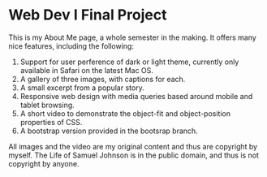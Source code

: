 # Web Dev I Final Project

This is my About Me page, a whole semester in the making. It offers many nice features, including the following:
1. Support for user perference of dark or light theme, currently only available in Safari on the latest Mac OS.
2. A gallery of three images, with captions for each.
3. A small excerpt from a popular story.
4. Responsive web design with media queries based around mobile and tablet browsing.
5. A short video to demonstrate the object-fit and object-position properties of CSS.
6. A bootstrap version provided in the bootsrap branch.

All images and the video are my original content and thus are copyright by myself. The Life of Samuel Johnson is in the public domain, and thus is not copyright by anyone.
